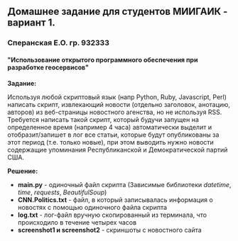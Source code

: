 ## Домашнее задание для студентов МИИГАИК - вариант 1.
### Сперанская Е.О. гр. 932333 
#### "Использование открытого программного обеспечения при разработке геосервисов"
**Задание:**

Используя любой скриптовый язык (напр Python, Ruby, Javascript, Perl) написать скрипт, извлекающий новости
(отдельно заголовок, анотацию, авторов) из веб-страницы новостного агенства, но не используя RSS.
Требуется написать такой скрипт, который будучи запущен на определенное время (например 4 часа) автоматически
выделит и отобразит/запишет в лог все статьи, которые будут опубликованы за этот период (т.е. только новые),
при этом выводить нужно новости содержащие упоминания Республиканской и Демократической партий США.

**Решение:**
* **main.py** - одиночный файл скрипта (Зависимые библиотеки *datetime*, *time*, *requests*, *BeautifulSoup*)
* **CNN.Politics.txt** - файл, в который записывалась информация о новостях с помощью одиночного файла скрипта
* **log.txt** - лог-файл вручную скопированный из терминала, что происходило в течение четырех часов
* **screenshot1 и screenshot2** - скриншоты с новостного сайта
